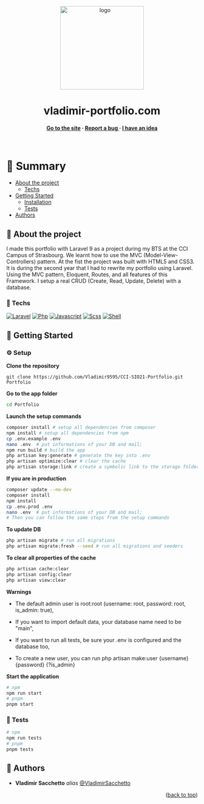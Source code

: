 <a name="readme-top"></a>

<div align="center">

  <img src="http://cdn.vladimir-portfolio.com/shared/images/Favicon_2.png" alt="logo" width="220" height="auto" />
  <h1>vladimir-portfolio.com</h1>

<h4>
    <a href="https://www.vladimir-portfolio.com" target="_blank">Go to the site</a>
  <span> · </span>
    <a href="https://github.com/Vladimir9595/CCI-SIO21-Portfolio/issues">Report a bug </a>
  <span> · </span>
    <a href="https://github.com/Vladimir9595/CCI-SIO21-Portfolio/issues">I have an idea</a>
  </h4>
</div>

<br />

# :notebook_with_decorative_cover: Summary

-   [About the project](#star2-about-the-project)
    -   [Techs](#space_invader-techs)
-   [Getting Started](#toolbox-getting-started)
    -   [Installation](#gear-setup)
    -   [Tests](#test_tube-tests)
-   [Authors](#wave-authors)

## :star2: About the project

I made this portfolio with Laravel 9 as a project during my BTS at the CCI Campus of Strasbourg. We learnt how to use the MVC (Model-View-Controllers) pattern. At the fist the project was built with HTML5 and CSS3. It is during the second year that I had to rewrite my portfolio using Laravel. Using the MVC pattern, Eloquent, Routes, and all features of this Framework. I setup a real CRUD (Create, Read, Update, Delete) with a database.

### :space_invader: Techs

[![Laravel](https://img.shields.io/badge/laravel%20-hotpink.svg?&style=for-the-badge&logo=laravel&logoColor=FF2D20&color=gray)]()
[![Php](https://img.shields.io/badge/php%20-%23323330.svg?&style=for-the-badge&logo=php&logoColor=8b9ed6&color=gray)]()
[![Javascript](https://img.shields.io/badge/javascript%20-%23323330.svg?&style=for-the-badge&logo=javascript&logoColor=fcdc00&color=gray)]()
[![Scss](https://img.shields.io/badge/scss%20-hotpink.svg?&style=for-the-badge&logo=SASS&logoColor=CC6699&color=gray)]()
[![Shell](https://img.shields.io/badge/bash%20-hotpink.svg?&style=for-the-badge&logo=gnu-bash&logoColor=4EAA25&color=gray)]()

## :toolbox: Getting Started

### :gear: Setup

**Clone the repository**

```
git clone https://github.com/Vladimir9595/CCI-SIO21-Portfolio.git Portfolio
```

**Go to the app folder**

```bash
cd Portfolio
```

**Launch the setup commands**

```bash
composer install # setup all dependencies from composer
npm install # setup all dependencies from npm
cp .env.example .env
nano .env  # put informations of your DB and mail;
npm run build # build the app
php artisan key:generate # generate the key into .env
php artisan optimize:clear # clear the cache
php artisan storage:link # create a symbolic link to the storage folder
```

**If you are in production**

```bash
composer update --no-dev
composer install
npm install
cp .env.prod .env
nano .env  # put informations of your DB and mail;
# Then you can follow the same steps from the setup commands
```

**To update DB**

```bash
php artisan migrate # run all migrations
php artisan migrate:fresh --seed # run all migrations and seeders
```

**To clear all properties of the cache**

```bash
php artisan cache:clear
php artisan config:clear
php artisan view:clear
```

**Warnings**

-   The default admin user is root:root (username: root, password: root, is_admin: true),

-   If you want to import default data, your database name need to be "main",

-   If you want to run all tests, be sure your .env is configured and the database too,

-   To create a new user, you can run php artisan make:user {username} {password} {?is_admin}

**Start the application**

```bash
# npm
npm run start
# pnpm
pnpm start
```

### :test_tube: Tests

```bash
# npm
npm run tests
# pnpm
pnpm tests
```

## :wave: Authors

-   **Vladimir Sacchetto** _alias_ [@VladimirSacchetto](https://github.com/Vladimir9595)

<!-- ## :page_with_curl: Liens utiles -->

<p align="right">(<a href="#readme-top">back to top</a>)</p>
